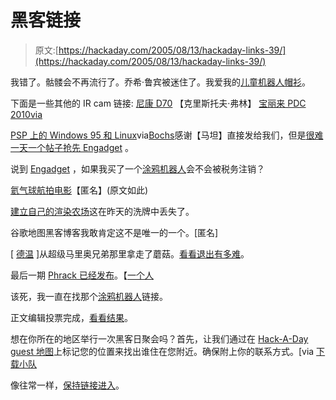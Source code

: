 # 黑客链接

> 原文:[https://hackaday.com/2005/08/13/hackaday-links-39/](https://hackaday.com/2005/08/13/hackaday-links-39/)

我错了。骷髅会不再流行了。乔希·鲁宾被迷住了。我爱我的[儿童机器人帽衫](http://kidrobot.com/shop.php?sku=7442&Category=Clothing)。

下面是一些其他的 IR cam 链接:
[尼康 D70](http://www.astrosurf.org/buil/d70/ircut.htm) 【克里斯托夫·弗林】
[宝丽来 PDC 2010](http://www.kimododreams.com/index.php?entry=entry050511-164332)[via](http://www.makezine.com/blog/archive/2005/05/diy_20_megapixe.html)

[PSP 上的 Windows 95 和 Linux](http://www.hacker.co.il/psp/bochs/)via[Bochs](http://bochs.sourceforge.net/)感谢【马坦】直接发给我们，但是[很难一天一个帖子抢先 Engadget](http://www.engadget.com/entry/1234000480054324/) 。

说到 [Engadget](http://www.engadget.com) ，如果我买了一个[涂鸦机器人](http://www.engadget.com/entry/1234000973054280/)会不会被税务注销？

[氦气球航拍电影](http://douweosinga.com/projects/balloonphotos)【匿名】(原文如此)

[建立自己的渲染农场](http://www.extremetech.com/article2/0,1697,1815797,00.asp)这在昨天的洗牌中丢失了。

谷歌地图黑客博客我敢肯定这不是唯一的一个。[匿名]

[ [德温](http://www.derwinium.com/) ]从超级马里奥兄弟那里拿走了蘑菇。[看看退出有多难](http://www.derwinium.com/gamedev.htm)。

最后一期 [Phrack 已经发布](http://phrack.org/)。【[一个人](http://omegasector.ath.cx/aperson)

该死，我一直在找那个[涂鸦机器人](http://www.makezine.com/blog/archive/2005/08/hektor_the_graf_1.html)链接。

正文编辑投票完成，[看看结果](http://www.hackaday.com/entry/1234000107053412/)。

想在你所在的地区举行一次黑客日聚会吗？首先，让我们通过在 [Hack-A-Day guest 地图](#)上标记您的位置来找出谁住在您附近。确保附上你的联系方式。[via [下载小队](http://www.downloadsquad.com/2005/08/12/myguestmap-yet-another-cool-google-maps-hack/)

像往常一样，[保持链接进入](http://www.hackaday.com/tips)。